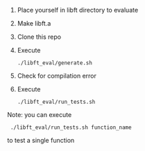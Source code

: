 1. Place yourself in libft directory to evaluate

2. Make libft.a

3. Clone this repo

4. Execute 

   ```
   ./libft_eval/generate.sh
   ```

   

5. Check for compilation error

6. Execute 

   ```
   ./libft_eval/run_tests.sh
   ```

   

Note: you can execute

```
 ./libft_eval/run_tests.sh function_name
```

 to test a single function
